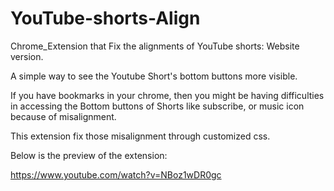 # YouTube-shorts-Align
Chrome_Extension that Fix the alignments of YouTube shorts: Website version.

A simple way to see the Youtube Short's bottom buttons more visible.

If you have bookmarks in your chrome, then you might be having difficulties in accessing the Bottom buttons of Shorts like subscribe, or music icon because of misalignment. 

This extension fix those misalignment through customized css.

Below is the preview of the extension:

https://www.youtube.com/watch?v=NBoz1wDR0gc
